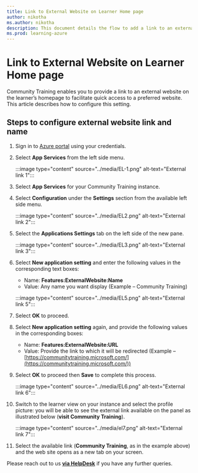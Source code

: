 ```yaml
---
title: Link to External Website on Learner Home page
author: nikotha
ms.author: nikotha
description: This document details the flow to add a link to an external website on learner's home page on the Community Training platform.  
ms.prod: learning-azure
---
```


# Link to External Website on Learner Home page

Community Training enables you to provide a link to an external website on the learner’s homepage to facilitate quick access to a preferred website. This article describes how to configure this setting.

## Steps to configure external website link and name

1. Sign in to [Azure portal](https://www.portal.azure.com/) using your credentials.

1. Select **App Services** from the left side menu.

    :::image type="content" source="../media/EL-1.png" alt-text="External link 1":::

1. Select **App Services** for your Community Training instance.

1. Select **Configuration** under the **Settings** section from the available left side menu.

    :::image type="content" source="../media/EL2.png" alt-text="External link 2":::

1. Select the **Applications Settings** tab on the left side of the new pane.

    :::image type="content" source="../media/EL3.png" alt-text="External link 3":::

1. Select **New application setting** and enter the following values in the corresponding text boxes:

    * Name: **Features:ExternalWebsite:Name**
    * Value: Any name you want display (Example – Community Training)

    :::image type="content" source="../media/EL5.png" alt-text="External link 5":::

1. Select **OK** to proceed.

1. Select **New application setting** again, and provide the following values in the corresponding boxes:

    * Name: **Features:ExternalWebsite:URL**
    * Value: Provide the link to which it will be redirected (Example – [https://communitytraining.microsoft.com/](https://communitytraining.microsoft.com/))

1. Select **OK** to proceed then **Save**  to complete this process.

    :::image type="content" source="../media/EL6.png" alt-text="External link 6":::

1. Switch to the learner view on your instance and select the profile picture: you will be able to see the external link available on the panel as illustrated below (**visit Community Training**).

    :::image type="content" source="../media/el7.png" alt-text="External link 7":::

1. Select the available link (**Community Training**, as in the example above) and the web site opens as a new tab on your screen.

Please reach out to us [**via HelpDesk**](https://aka.ms/cthelpdesk) if you have any further queries.
